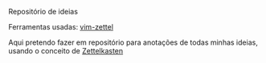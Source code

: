 Repositório de ideias

Ferramentas usadas:
        [vim-zettel](https://github.com/michal-h21/vim-zettel)

Aqui pretendo fazer em repositório para anotações de todas minhas ideias, usando o conceito de [Zettelkasten](Zettelkasten.md) 



